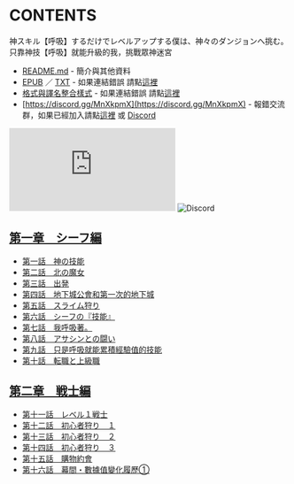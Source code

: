 # CONTENTS

神スキル【呼吸】するだけでレベルアップする僕は、神々のダンジョンへ挑む。
只靠神技【呼吸】就能升級的我，挑戰眾神迷宮


- [README.md](README.md) - 簡介與其他資料
- [EPUB](https://gitlab.com/demonovel/epub-txt/blob/master/syosetu_out/%E5%8F%AA%E9%9D%A0%E7%A5%9E%E6%8A%80%E3%80%90%E5%91%BC%E5%90%B8%E3%80%91%E5%B0%B1%E8%83%BD%E5%8D%87%E7%B4%9A%E7%9A%84%E6%88%91%EF%BC%8C%E6%8C%91%E6%88%B0%E7%9C%BE%E7%A5%9E%E8%BF%B7%E5%AE%AE.epub) ／ [TXT](https://gitlab.com/demonovel/epub-txt/blob/master/syosetu_out/out/%E5%8F%AA%E9%9D%A0%E7%A5%9E%E6%8A%80%E3%80%90%E5%91%BC%E5%90%B8%E3%80%91%E5%B0%B1%E8%83%BD%E5%8D%87%E7%B4%9A%E7%9A%84%E6%88%91%EF%BC%8C%E6%8C%91%E6%88%B0%E7%9C%BE%E7%A5%9E%E8%BF%B7.out.txt) - 如果連結錯誤 請點[這裡](https://gitlab.com/demonovel/epub-txt/tree/master)
- [格式與譯名整合樣式](https://github.com/bluelovers/node-novel/blob/master/lib/locales/%E7%A5%9E%E3%82%B9%E3%82%AD%E3%83%AB%E3%80%90%E5%91%BC%E5%90%B8%E3%80%91%E3%81%99%E3%82%8B%E3%81%A0%E3%81%91%E3%81%A7%E3%83%AC%E3%83%99%E3%83%AB%E3%82%A2%E3%83%83%E3%83%97%E3%81%99%E3%82%8B%E5%83%95%E3%81%AF%E3%80%81%E7%A5%9E%E3%80%85%E3%81%AE%E3%83%80%E3%83%B3%E3%82%B8%E3%83%A7%E3%83%B3%E3%81%B8%E6%8C%91%E3%82%80%E3%80%82.ts) - 如果連結錯誤 請點[這裡](https://github.com/bluelovers/node-novel/tree/master/lib/locales)
- [https://discord.gg/MnXkpmX](https://discord.gg/MnXkpmX) - 報錯交流群，如果已經加入請點[這裡](https://discordapp.com/channels/467794087769014273/467794088285175809) 或 [Discord](https://discordapp.com/channels/@me)


![導航目錄](https://chart.apis.google.com/chart?cht=qr&chs=150x150&chl=https://gitee.com/bluelovers/novel/blob/master/syosetu/神スキル【呼吸】するだけでレベルアップする僕は、神々のダンジョンへ挑む。/導航目錄.md)  ![Discord](https://chart.apis.google.com/chart?cht=qr&chs=150x150&chl=https://discord.gg/MnXkpmX)




## [第一章　シーフ編](00000_%E7%AC%AC%E4%B8%80%E7%AB%A0%E3%80%80%E3%82%B7%E3%83%BC%E3%83%95%E7%B7%A8)

- [第一話　神の技能](00000_%E7%AC%AC%E4%B8%80%E7%AB%A0%E3%80%80%E3%82%B7%E3%83%BC%E3%83%95%E7%B7%A8/00010_%E7%AC%AC%E4%B8%80%E8%A9%B1%E3%80%80%E7%A5%9E%E3%81%AE%E6%8A%80%E8%83%BD.txt)
- [第二話　北の魔女](00000_%E7%AC%AC%E4%B8%80%E7%AB%A0%E3%80%80%E3%82%B7%E3%83%BC%E3%83%95%E7%B7%A8/00020_%E7%AC%AC%E4%BA%8C%E8%A9%B1%E3%80%80%E5%8C%97%E3%81%AE%E9%AD%94%E5%A5%B3.txt)
- [第三話　出発](00000_%E7%AC%AC%E4%B8%80%E7%AB%A0%E3%80%80%E3%82%B7%E3%83%BC%E3%83%95%E7%B7%A8/00030_%E7%AC%AC%E4%B8%89%E8%A9%B1%E3%80%80%E5%87%BA%E7%99%BA.txt)
- [第四話　地下城公會和第一次的地下城](00000_%E7%AC%AC%E4%B8%80%E7%AB%A0%E3%80%80%E3%82%B7%E3%83%BC%E3%83%95%E7%B7%A8/00040_%E7%AC%AC%E5%9B%9B%E8%A9%B1%E3%80%80%E5%9C%B0%E4%B8%8B%E5%9F%8E%E5%85%AC%E6%9C%83%E5%92%8C%E7%AC%AC%E4%B8%80%E6%AC%A1%E7%9A%84%E5%9C%B0%E4%B8%8B%E5%9F%8E.txt)
- [第五話　スライム狩り](00000_%E7%AC%AC%E4%B8%80%E7%AB%A0%E3%80%80%E3%82%B7%E3%83%BC%E3%83%95%E7%B7%A8/00050_%E7%AC%AC%E4%BA%94%E8%A9%B1%E3%80%80%E3%82%B9%E3%83%A9%E3%82%A4%E3%83%A0%E7%8B%A9%E3%82%8A.txt)
- [第六話　シーフの『技能』](00000_%E7%AC%AC%E4%B8%80%E7%AB%A0%E3%80%80%E3%82%B7%E3%83%BC%E3%83%95%E7%B7%A8/00060_%E7%AC%AC%E5%85%AD%E8%A9%B1%E3%80%80%E3%82%B7%E3%83%BC%E3%83%95%E3%81%AE%E3%80%8E%E6%8A%80%E8%83%BD%E3%80%8F.txt)
- [第七話　我呼吸著。](00000_%E7%AC%AC%E4%B8%80%E7%AB%A0%E3%80%80%E3%82%B7%E3%83%BC%E3%83%95%E7%B7%A8/00070_%E7%AC%AC%E4%B8%83%E8%A9%B1%E3%80%80%E6%88%91%E5%91%BC%E5%90%B8%E8%91%97%E3%80%82.txt)
- [第八話　アサシンとの闘い](00000_%E7%AC%AC%E4%B8%80%E7%AB%A0%E3%80%80%E3%82%B7%E3%83%BC%E3%83%95%E7%B7%A8/00080_%E7%AC%AC%E5%85%AB%E8%A9%B1%E3%80%80%E3%82%A2%E3%82%B5%E3%82%B7%E3%83%B3%E3%81%A8%E3%81%AE%E9%97%98%E3%81%84.txt)
- [第九話　只是呼吸就能累積經驗值的技能](00000_%E7%AC%AC%E4%B8%80%E7%AB%A0%E3%80%80%E3%82%B7%E3%83%BC%E3%83%95%E7%B7%A8/00090_%E7%AC%AC%E4%B9%9D%E8%A9%B1%E3%80%80%E5%8F%AA%E6%98%AF%E5%91%BC%E5%90%B8%E5%B0%B1%E8%83%BD%E7%B4%AF%E7%A9%8D%E7%B6%93%E9%A9%97%E5%80%BC%E7%9A%84%E6%8A%80%E8%83%BD.txt)
- [第十話　転職と上級職](00000_%E7%AC%AC%E4%B8%80%E7%AB%A0%E3%80%80%E3%82%B7%E3%83%BC%E3%83%95%E7%B7%A8/00100_%E7%AC%AC%E5%8D%81%E8%A9%B1%E3%80%80%E8%BB%A2%E8%81%B7%E3%81%A8%E4%B8%8A%E7%B4%9A%E8%81%B7.txt)


## [第二章　戦士編](00010_%E7%AC%AC%E4%BA%8C%E7%AB%A0%E3%80%80%E6%88%A6%E5%A3%AB%E7%B7%A8)

- [第十一話　レベル１戦士](00010_%E7%AC%AC%E4%BA%8C%E7%AB%A0%E3%80%80%E6%88%A6%E5%A3%AB%E7%B7%A8/00010_%E7%AC%AC%E5%8D%81%E4%B8%80%E8%A9%B1%E3%80%80%E3%83%AC%E3%83%99%E3%83%AB%EF%BC%91%E6%88%A6%E5%A3%AB.txt)
- [第十二話　初心者狩り　１](00010_%E7%AC%AC%E4%BA%8C%E7%AB%A0%E3%80%80%E6%88%A6%E5%A3%AB%E7%B7%A8/00020_%E7%AC%AC%E5%8D%81%E4%BA%8C%E8%A9%B1%E3%80%80%E5%88%9D%E5%BF%83%E8%80%85%E7%8B%A9%E3%82%8A%E3%80%80%EF%BC%91.txt)
- [第十三話　初心者狩り　２](00010_%E7%AC%AC%E4%BA%8C%E7%AB%A0%E3%80%80%E6%88%A6%E5%A3%AB%E7%B7%A8/00030_%E7%AC%AC%E5%8D%81%E4%B8%89%E8%A9%B1%E3%80%80%E5%88%9D%E5%BF%83%E8%80%85%E7%8B%A9%E3%82%8A%E3%80%80%EF%BC%92.txt)
- [第十四話　初心者狩り　３](00010_%E7%AC%AC%E4%BA%8C%E7%AB%A0%E3%80%80%E6%88%A6%E5%A3%AB%E7%B7%A8/00040_%E7%AC%AC%E5%8D%81%E5%9B%9B%E8%A9%B1%E3%80%80%E5%88%9D%E5%BF%83%E8%80%85%E7%8B%A9%E3%82%8A%E3%80%80%EF%BC%93.txt)
- [第十五話　購物約會](00010_%E7%AC%AC%E4%BA%8C%E7%AB%A0%E3%80%80%E6%88%A6%E5%A3%AB%E7%B7%A8/00050_%E7%AC%AC%E5%8D%81%E4%BA%94%E8%A9%B1%E3%80%80%E8%B3%BC%E7%89%A9%E7%B4%84%E6%9C%83.txt)
- [第十六話　幕間・數據值變化履歷①](00010_%E7%AC%AC%E4%BA%8C%E7%AB%A0%E3%80%80%E6%88%A6%E5%A3%AB%E7%B7%A8/00060_%E7%AC%AC%E5%8D%81%E5%85%AD%E8%A9%B1%E3%80%80%E5%B9%95%E9%96%93%E3%83%BB%E6%95%B8%E6%93%9A%E5%80%BC%E8%AE%8A%E5%8C%96%E5%B1%A5%E6%AD%B7%E2%91%A0.txt)

